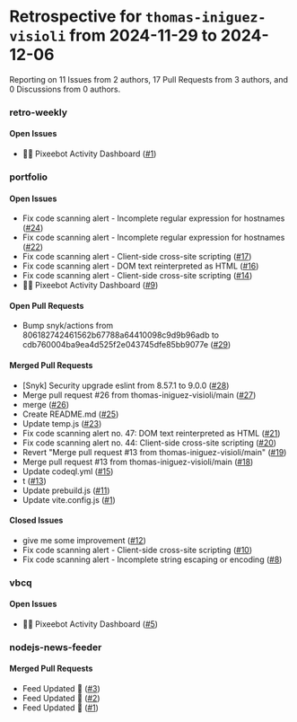 # Retrospective for `thomas-iniguez-visioli` from 2024-11-29 to 2024-12-06

Reporting on 11 Issues from 2 authors, 17 Pull Requests from 3 authors, and 0 Discussions from 0 authors.


### retro-weekly

#### Open Issues

- 🧚🤖 Pixeebot Activity Dashboard ([#1](https://github.com/thomas-iniguez-visioli/retro-weekly/issues/1))

### portfolio

#### Open Issues

- Fix code scanning alert - Incomplete regular expression for hostnames ([#24](https://github.com/thomas-iniguez-visioli/portfolio/issues/24))
- Fix code scanning alert - Incomplete regular expression for hostnames ([#22](https://github.com/thomas-iniguez-visioli/portfolio/issues/22))
- Fix code scanning alert - Client-side cross-site scripting ([#17](https://github.com/thomas-iniguez-visioli/portfolio/issues/17))
- Fix code scanning alert - DOM text reinterpreted as HTML ([#16](https://github.com/thomas-iniguez-visioli/portfolio/issues/16))
- Fix code scanning alert - Client-side cross-site scripting ([#14](https://github.com/thomas-iniguez-visioli/portfolio/issues/14))
- 🧚🤖 Pixeebot Activity Dashboard ([#9](https://github.com/thomas-iniguez-visioli/portfolio/issues/9))

#### Open Pull Requests

- Bump snyk/actions from 806182742461562b67788a64410098c9d9b96adb to cdb760004ba9ea4d525f2e043745dfe85bb9077e ([#29](https://github.com/thomas-iniguez-visioli/portfolio/pull/29))

#### Merged Pull Requests

- [Snyk] Security upgrade eslint from 8.57.1 to 9.0.0 ([#28](https://github.com/thomas-iniguez-visioli/portfolio/pull/28))
- Merge pull request #26 from thomas-iniguez-visioli/main ([#27](https://github.com/thomas-iniguez-visioli/portfolio/pull/27))
- merge ([#26](https://github.com/thomas-iniguez-visioli/portfolio/pull/26))
- Create README.md ([#25](https://github.com/thomas-iniguez-visioli/portfolio/pull/25))
- Update temp.js ([#23](https://github.com/thomas-iniguez-visioli/portfolio/pull/23))
- Fix code scanning alert no. 47: DOM text reinterpreted as HTML ([#21](https://github.com/thomas-iniguez-visioli/portfolio/pull/21))
- Fix code scanning alert no. 44: Client-side cross-site scripting ([#20](https://github.com/thomas-iniguez-visioli/portfolio/pull/20))
- Revert "Merge pull request #13 from thomas-iniguez-visioli/main" ([#19](https://github.com/thomas-iniguez-visioli/portfolio/pull/19))
- Merge pull request #13 from thomas-iniguez-visioli/main ([#18](https://github.com/thomas-iniguez-visioli/portfolio/pull/18))
- Update codeql.yml ([#15](https://github.com/thomas-iniguez-visioli/portfolio/pull/15))
- t ([#13](https://github.com/thomas-iniguez-visioli/portfolio/pull/13))
- Update prebuild.js ([#11](https://github.com/thomas-iniguez-visioli/portfolio/pull/11))
- Update vite.config.js ([#1](https://github.com/thomas-iniguez-visioli/portfolio/pull/1))

#### Closed Issues

- give me some improvement  ([#12](https://github.com/thomas-iniguez-visioli/portfolio/issues/12))
- Fix code scanning alert - Client-side cross-site scripting ([#10](https://github.com/thomas-iniguez-visioli/portfolio/issues/10))
- Fix code scanning alert - Incomplete string escaping or encoding ([#8](https://github.com/thomas-iniguez-visioli/portfolio/issues/8))

### vbcq

#### Open Issues

- 🧚🤖 Pixeebot Activity Dashboard ([#5](https://github.com/thomas-iniguez-visioli/vbcq/issues/5))

### nodejs-news-feeder

#### Merged Pull Requests

- Feed Updated 🍿 ([#3](https://github.com/thomas-iniguez-visioli/nodejs-news-feeder/pull/3))
- Feed Updated 🍿 ([#2](https://github.com/thomas-iniguez-visioli/nodejs-news-feeder/pull/2))
- Feed Updated 🍿 ([#1](https://github.com/thomas-iniguez-visioli/nodejs-news-feeder/pull/1))